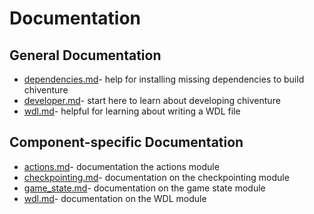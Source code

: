 # Documentation

## General Documentation

- [dependencies.md](/docs/dependencies.md)- help for installing missing dependencies to build chiventure
- [developer.md](/docs/developer.md)- start here to learn about developing chiventure
- [wdl.md](/docs/wdl.md)- helpful for learning about writing a WDL file

## Component-specific Documentation

- [actions.md](/docs/actions.md)- documentation the actions module
- [checkpointing.md](/docs/checkpointing.md)- documentation on the checkpointing module
- [game_state.md](/docs/game_state.md)- documentation on the game state module
- [wdl.md](/docs/wdl.md)- documentation on the WDL module
